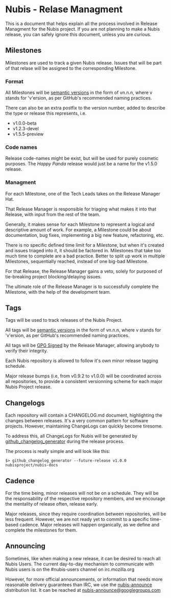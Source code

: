 # Nubis - Relase Managment

This is a document that helps explain all the process involved in Release Managment for the Nubis project. If you are not planning to make a Nubis release, you can safely ignore this document, unless you are curious.

## Milestones

Milestones are used to track a given Nubis release. Issues that will be part of that relase will be assigned to the corresponding Milestone.

### Format

All Milestones will be [semantic versions](http://semver.org/) in the form of vn.n.n, where v stands for 'v'ersion, as per GitHub's recommended naming practices.

There can also be an extra postfix to the version number, added to describe the type or release this represents, i.e.

 * v1.0.0-beta
 * v1.2.3-devel
 * v1.5.5-preview

### Code names

 Release code-names might be exist, but will be used for purely cosmetic purposes. The *Happy Panda* release would just be a name for the v1.5.0 release.

### Managment

For each Milestone, one of the Tech Leads takes on the Release Manager Hat.

That Release Manager is responsible for triaging what makes it into that Release, with input from the rest of the team. 

Generally, it makes sense for each Milestone to represent a logical and descriptive amount of work. For example, a Milestone
could be about documentation, bug fixes, implementing a big new feature, refactoring, etc.

There is no specific defined time limit for a Milestone, but when it's created and issues triaged into it, it should be
factored in. Milestones that take too much time to complete are a bad practice. Better to split up work in multiple Milestones,
sequentially reached, instead of one big-bad Milestone.

For that Release, the Release Manager gains a veto, solely for purposed of tie-breaking project blocking/delaying issues.

The ultimate role of the Release Manager is to successfully complete the Milestone, with the help of the development team.

## Tags

Tags will be used to track releases of the Nubis Project.

All tags will be [semantic versions](http://semver.org/) in the form of vn.n.n, where v stands for 'v'ersion, as per GitHub's recommended naming practices.

All tags will be [GPG Signed](https://git-scm.com/book/tr/v2/Git-Tools-Signing-Your-Work) by the Release Manager, allowing anybody to verify their integrity.

Each Nubis repository is allowed to follow it's own minor release tagging schedule.

Major release bumps (i.e, from v0.9.2 to v1.0.0) will be coordinated across all repositories, to provide a consistent versionning scheme for each major Nubis Project release.

## Changelogs

Each repository will contain a CHANGELOG.md document, highlighting the changes between releases. It's a very common pattern
for software projects. However, maintaining ChangeLogs can quickly become tiresome.

To address this, all ChangeLogs for Nubis will be generated by [github_changelog_generator](https://github.com/skywinder/github-changelog-generator) during the release process.

The process is really simple and will look like this:

    $> github_changelog_generator --future-release v1.0.0 nubisproject/nubis-docs

## Cadence

For the time being, minor releases will not be on a schedule. They will be the responsability of the respective
repository members, and we encourage the mentality of release often, release early.

Major releases, since they require coordination between repositories, will be less frequent. However, we are not
ready yet to commit to a specific time-based cadence. Major releases will happen organically, as we define and complete
the milestones for them.

## Announcing

Sometimes, like when making a new release, it can be desired to reach all Nubis Users. The current day-to-day mechanism to communicate with Nubis users is on the #nubis-users channel on irc.mozilla.org

However, for more official announcements, or information that needs more reasonable delivery guarantees than IRC, we use the [nubis-announce](https://groups.google.com/d/forum/nubis-announce) distribution list. It can be reached at [nubis-announce@googlegroups.com](nubis-announce@googlegroups.com)

